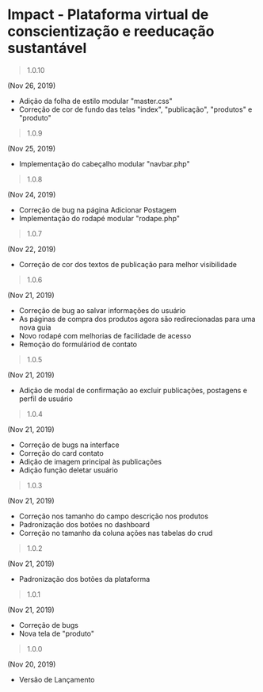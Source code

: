 # Impact - Plataforma virtual de conscientização e reeducação sustantável

> 1.0.10

(Nov 26, 2019)

- Adição da folha de estilo modular "master.css"
- Correção de cor de fundo das telas "index", "publicação", "produtos" e "produto"

> 1.0.9

(Nov 25, 2019)

- Implementação do cabeçalho modular "navbar.php"

> 1.0.8

(Nov 24, 2019)

- Correção de bug na página Adicionar Postagem
- Implementação do rodapé modular "rodape.php"

> 1.0.7

(Nov 22, 2019)

- Correção de cor dos textos de publicação para melhor visibilidade

> 1.0.6

(Nov 21, 2019)

- Correção de bug ao salvar informações do usuário
- As páginas de compra dos produtos agora são redirecionadas para uma nova guia
- Novo rodapé com melhorias de facilidade de acesso
- Remoção do formuláriod de contato

> 1.0.5

(Nov 21, 2019)

- Adição de modal de confirmação ao excluir publicações, postagens e perfil de usuário

> 1.0.4

(Nov 21, 2019)

- Correção de bugs na interface
- Correção do card contato
- Adição de imagem principal às publicações
- Adição função deletar usuário

> 1.0.3

(Nov 21, 2019)

- Correção nos tamanho do campo descrição nos produtos
- Padronização dos botões no dashboard
- Correção no tamanho da coluna ações nas tabelas do crud

> 1.0.2

(Nov 21, 2019)

- Padronização dos botões da plataforma

> 1.0.1

(Nov 21, 2019)

- Correção de bugs
- Nova tela de "produto"

> 1.0.0

(Nov 20, 2019)

- Versão de Lançamento